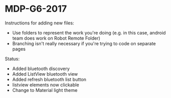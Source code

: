 # MDP-G6-2017

Instructions for adding new files:
- Use folders to represent the work you're doing (e.g. in this case, android team does work on Robot Remote Folder)
- Branching isn't really necessary if you're trying to code on separate pages

Status:
- Added bluetooth discovery
- Added ListView bluetooth view
- Added refresh bluetooth list button
- listview elements now clickable
- Change to Material light theme
